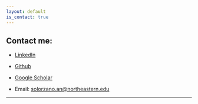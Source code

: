 ```yaml
---
layout: default
is_contact: true
---
```


## Contact me:

* [LinkedIn](https://www.linkedin.com/in/anavs/)

* [Github](http://github.com/anaveroneze)

* [Google Scholar](https://scholar.google.com/citations?user=SAFui_IAAAAJ&hl=en&authuser=1)

* Email: [solorzano.an@northeastern.edu](solorzano.an@northeastern.edu)


---
<!-- 
## Mailing Address

> 221B, Baker Street
>
> London
>
> United Kingdom

--- -->